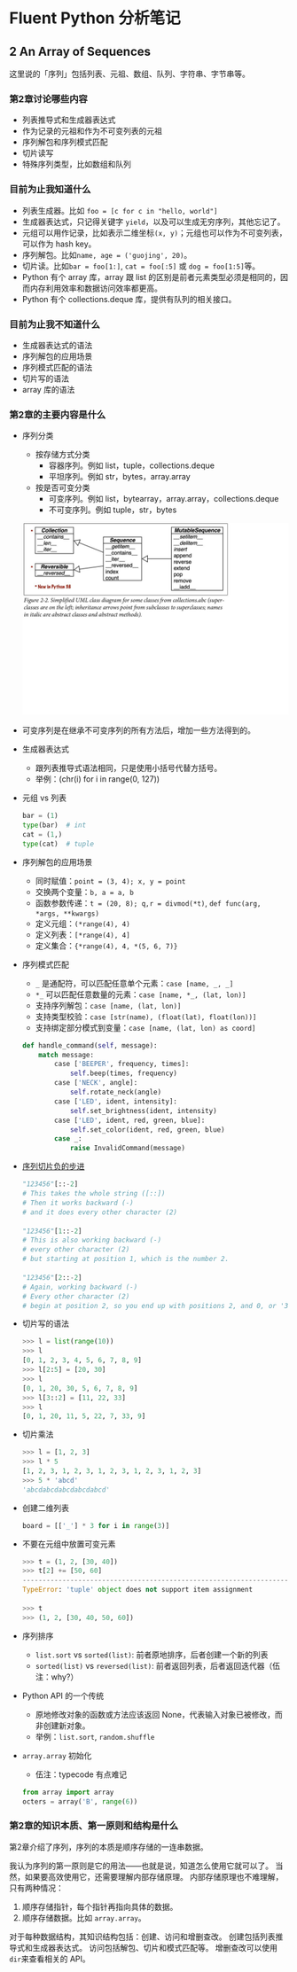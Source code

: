 # Fluent Python 分析笔记

## 2 An Array of Sequences

这里说的「序列」包括列表、元祖、数组、队列、字符串、字节串等。

### 第2章讨论哪些内容

- 列表推导式和生成器表达式
- 作为记录的元祖和作为不可变列表的元祖
- 序列解包和序列模式匹配
- 切片读写
- 特殊序列类型，比如数组和队列

### 目前为止我知道什么

- 列表生成器。比如 `foo = [c for c in "hello, world"]`
- 生成器表达式，只记得关键字 `yield`，以及可以生成无穷序列，其他忘记了。
- 元组可以用作记录，比如表示二维坐标`(x, y)`；元组也可以作为不可变列表，可以作为 hash key。
- 序列解包。比如`name, age = ('guojing', 20)`。
- 切片读。比如`bar = foo[1:]`, `cat = foo[:5]` 或 `dog = foo[1:5]`等。
- Python 有个 array 库，array 跟 list 的区别是前者元素类型必须是相同的，因而内存利用效率和数据访问效率都更高。
- Python 有个 collections.deque 库，提供有队列的相关接口。

### 目前为止我不知道什么

- 生成器表达式的语法
- 序列解包的应用场景
- 序列模式匹配的语法
- 切片写的语法
- array 库的语法

### 第2章的主要内容是什么

- 序列分类
  - 按存储方式分类
    - 容器序列。例如 list，tuple，collections.deque
    - 平坦序列。例如 str，bytes，array.array
  - 按是否可变分类
    - 可变序列。例如 list，bytearray，array.array，collections.deque
    - 不可变序列。例如 tuple，str，bytes

  ![collections.abc](images/collections.abc.jpeg)

- 可变序列是在继承不可变序列的所有方法后，增加一些方法得到的。

- 生成器表达式
  - 跟列表推导式语法相同，只是使用小括号代替方括号。
  - 举例：(chr(i) for i in range(0, 127))

- 元组 vs 列表

  ```python
  bar = (1)
  type(bar)  # int
  cat = (1,)
  type(cat)  # tuple
  ```

- 序列解包的应用场景
  - 同时赋值：`point = (3, 4); x, y = point`
  - 交换两个变量：`b, a = a, b`
  - 函数参数传递：`t = (20, 8); q,r = divmod(*t)`, `def func(arg, *args, **kwargs)`
  - 定义元组：`(*range(4), 4)`
  - 定义列表：`[*range(4), 4]`
  - 定义集合：`{*range(4), 4, *(5, 6, 7)}`

- 序列模式匹配
  - `_` 是通配符，可以匹配任意单个元素：`case [name, _, _]`
  - `*_` 可以匹配任意数量的元素：`case [name, *_, (lat, lon)]`
  - 支持序列解包：`case [name, (lat, lon)]`
  - 支持类型校验：`case [str(name), (float(lat), float(lon))]`
  - 支持绑定部分模式到变量：`case [name, (lat, lon) as coord]`

  ```python
  def handle_command(self, message):
      match message:
          case ['BEEPER', frequency, times]:
              self.beep(times, frequency)
          case ['NECK', angle]:
              self.rotate_neck(angle)
          case ['LED', ident, intensity]:
              self.set_brightness(ident, intensity)
          case ['LED', ident, red, green, blue]:
              self.set_color(ident, red, green, blue)
          case _:
              raise InvalidCommand(message)
  ```

- [序列切片负的步进][1]

  ```python
  "123456"[::-2]
  # This takes the whole string ([::])
  # Then it works backward (-)
  # and it does every other character (2)

  "123456"[1::-2]
  # This is also working backward (-)
  # every other character (2)
  # but starting at position 1, which is the number 2.

  "123456"[2::-2]
  # Again, working backward (-)
  # Every other character (2)
  # begin at position 2, so you end up with positions 2, and 0, or '31'
  ```

- 切片写的语法

  ```python
  >>> l = list(range(10))
  >>> l
  [0, 1, 2, 3, 4, 5, 6, 7, 8, 9]
  >>> l[2:5] = [20, 30]
  >>> l
  [0, 1, 20, 30, 5, 6, 7, 8, 9]
  >>> l[3::2] = [11, 22, 33]
  >>> l
  [0, 1, 20, 11, 5, 22, 7, 33, 9]
  ```

- 切片乘法

  ```python
  >>> l = [1, 2, 3]
  >>> l * 5
  [1, 2, 3, 1, 2, 3, 1, 2, 3, 1, 2, 3, 1, 2, 3]
  >>> 5 * 'abcd'
  'abcdabcdabcdabcdabcd'
  ```

- 创建二维列表

  ```python
  board = [['_'] * 3 for i in range(3)]
  ```

- 不要在元组中放置可变元素

  ```python
  >>> t = (1, 2, [30, 40])
  >>> t[2] += [50, 60]
  ---------------------------------------------------------------------------
  TypeError: 'tuple' object does not support item assignment

  >>> t
  >>> (1, 2, [30, 40, 50, 60])
  ```

- 序列排序
  - `list.sort` vs `sorted(list)`: 前者原地排序，后者创建一个新的列表
  - `sorted(list)` vs `reversed(list)`: 前者返回列表，后者返回迭代器（伍注：why?）

- Python API 的一个传统
  - 原地修改对象的函数或方法应该返回 None，代表输入对象已被修改，而非创建新对象。
  - 举例：`list.sort`, `random.shuffle`

- `array.array` 初始化
  - 伍注：typecode 有点难记

  ```python
  from array import array
  octers = array('B', range(6))
  ```

### 第2章的知识本质、第一原则和结构是什么

第2章介绍了序列，序列的本质是顺序存储的一连串数据。

我认为序列的第一原则是它的用法——也就是说，知道怎么使用它就可以了。
当然，如果要高效使用它，还需要理解内部存储原理。
内部存储原理也不难理解，只有两种情况：

1. 顺序存储指针，每个指针再指向具体的数据。
2. 顺序存储数据。比如 `array.array`。

对于每种数据结构，其知识结构包括：创建、访问和增删查改。
创建包括列表推导式和生成器表达式。
访问包括解包、切片和模式匹配等。
增删查改可以使用`dir`来查看相关的 API。

  [1]: https://stackoverflow.com/a/7770787
